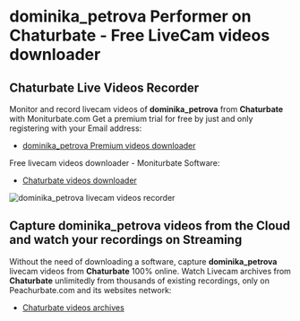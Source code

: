# dominika_petrova Performer on Chaturbate - Free LiveCam videos downloader

## Chaturbate Live Videos Recorder

Monitor and record livecam videos of **dominika_petrova** from **Chaturbate** with Moniturbate.com
Get a premium trial for free by just and only registering with your Email address:
* [dominika_petrova Premium videos downloader](https://moniturbate.com/request-demo-licence-key.html)

Free livecam videos downloader - Moniturbate Software:
* [Chaturbate videos downloader](https://moniturbate.com/moniturbate-download-software.html)

![dominika_petrova livecam videos recorder](https://peachurnet.com/templates/moniturbate-software.png)


## Capture dominika_petrova videos from the Cloud and watch your recordings on Streaming

Without the need of downloading a software, capture **dominika_petrova** livecam videos from **Chaturbate** 100% online.
Watch Livecam archives from **Chaturbate** unlimitedly from thousands of existing recordings, only on Peachurbate.com and its websites network:
* [Chaturbate videos archives](https://peachurnet.com/)